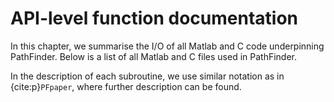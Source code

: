 # API-level function documentation

In this chapter, we summarise the I/O of all Matlab and C code underpinning PathFinder. Below is a list of all Matlab and C files used in PathFinder.

In the description of each subroutine, we use similar notation as in {cite:p}`PFpaper`, where further description can be found.

```{tableofcontents}
```